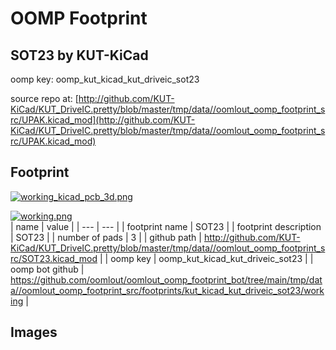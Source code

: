 # OOMP Footprint  
## SOT23  by KUT-KiCad  
  
oomp key: oomp_kut_kicad_kut_driveic_sot23  
  
source repo at: [http://github.com/KUT-KiCad/KUT_DriveIC.pretty/blob/master/tmp/data//oomlout_oomp_footprint_src/UPAK.kicad_mod](http://github.com/KUT-KiCad/KUT_DriveIC.pretty/blob/master/tmp/data//oomlout_oomp_footprint_src/UPAK.kicad_mod)  
## Footprint  
  
[![working_kicad_pcb_3d.png](working_kicad_pcb_3d_600.png)](working_kicad_pcb_3d.png)  
  
[![working.png](working_600.png)](working.png)  
| name | value | 
| --- | --- | 
| footprint name | SOT23 | 
| footprint description | SOT23 | 
| number of pads | 3 | 
| github path | http://github.com/KUT-KiCad/KUT_DriveIC.pretty/blob/master/tmp/data//oomlout_oomp_footprint_src/SOT23.kicad_mod | 
| oomp key | oomp_kut_kicad_kut_driveic_sot23 | 
| oomp bot github | https://github.com/oomlout/oomlout_oomp_footprint_bot/tree/main/tmp/data//oomlout_oomp_footprint_src/footprints/kut_kicad_kut_driveic_sot23/working | 
## Images  
